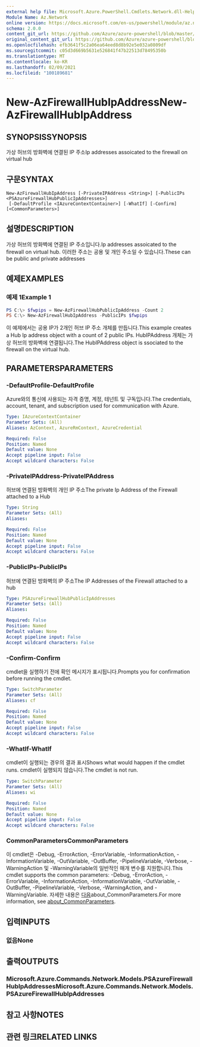 ```yaml
---
external help file: Microsoft.Azure.PowerShell.Cmdlets.Network.dll-Help.xml
Module Name: Az.Network
online version: https://docs.microsoft.com/en-us/powershell/module/az.network/new-azfirewallhubipaddress
schema: 2.0.0
content_git_url: https://github.com/Azure/azure-powershell/blob/master/src/Network/Network/help/New-AzFirewallHubIpAddress.md
original_content_git_url: https://github.com/Azure/azure-powershell/blob/master/src/Network/Network/help/New-AzFirewallHubIpAddress.md
ms.openlocfilehash: efb3641f5c2a06ea64eed8d8b92e5e032a0809df
ms.sourcegitcommit: c05d3d669b5631e526841f47b22513d78495350b
ms.translationtype: MT
ms.contentlocale: ko-KR
ms.lasthandoff: 02/09/2021
ms.locfileid: "100189681"
---
```

# <span data-ttu-id="7cfc4-101">New-AzFirewallHubIpAddress</span><span class="sxs-lookup"><span data-stu-id="7cfc4-101">New-AzFirewallHubIpAddress</span></span>

## <span data-ttu-id="7cfc4-102">SYNOPSIS</span><span class="sxs-lookup"><span data-stu-id="7cfc4-102">SYNOPSIS</span></span>
<span data-ttu-id="7cfc4-103">가상 허브의 방화벽에 연결된 IP 주소</span><span class="sxs-lookup"><span data-stu-id="7cfc4-103">Ip addresses assoicated to the firewall on virtual hub</span></span>

## <span data-ttu-id="7cfc4-104">구문</span><span class="sxs-lookup"><span data-stu-id="7cfc4-104">SYNTAX</span></span>

```
New-AzFirewallHubIpAddress [-PrivateIPAddress <String>] [-PublicIPs <PSAzureFirewallHubPublicIpAddresses>]
 [-DefaultProfile <IAzureContextContainer>] [-WhatIf] [-Confirm] [<CommonParameters>]
```

## <span data-ttu-id="7cfc4-105">설명</span><span class="sxs-lookup"><span data-stu-id="7cfc4-105">DESCRIPTION</span></span>
<span data-ttu-id="7cfc4-106">가상 허브의 방화벽에 연결된 IP 주소입니다.</span><span class="sxs-lookup"><span data-stu-id="7cfc4-106">Ip addresses assoicated to the firewall on virtual hub.</span></span> <span data-ttu-id="7cfc4-107">이러한 주소는 공용 및 개인 주소일 수 있습니다.</span><span class="sxs-lookup"><span data-stu-id="7cfc4-107">These can be public and private addresses</span></span>

## <span data-ttu-id="7cfc4-108">예제</span><span class="sxs-lookup"><span data-stu-id="7cfc4-108">EXAMPLES</span></span>

### <span data-ttu-id="7cfc4-109">예제 1</span><span class="sxs-lookup"><span data-stu-id="7cfc4-109">Example 1</span></span>
```powershell
PS C:\> $fwpips = New-AzFirewallHubPublicIpAddress -Count 2
PS C:\> New-AzFirewallHubIpAddress -PublicIPs $fwpips
```

<span data-ttu-id="7cfc4-110">이 예제에서는 공용 IP가 2개인 허브 IP 주소 개체를 만듭니다.</span><span class="sxs-lookup"><span data-stu-id="7cfc4-110">This example creates a Hub Ip address object with a count of 2 public IPs.</span></span> <span data-ttu-id="7cfc4-111">HubIPAddress 개체는 가상 허브의 방화벽에 연결됩니다.</span><span class="sxs-lookup"><span data-stu-id="7cfc4-111">The HubIPAddress object is ssociated to the firewall on the virtual hub.</span></span>

## <span data-ttu-id="7cfc4-112">PARAMETERS</span><span class="sxs-lookup"><span data-stu-id="7cfc4-112">PARAMETERS</span></span>

### <span data-ttu-id="7cfc4-113">-DefaultProfile</span><span class="sxs-lookup"><span data-stu-id="7cfc4-113">-DefaultProfile</span></span>
<span data-ttu-id="7cfc4-114">Azure와의 통신에 사용되는 자격 증명, 계정, 테넌트 및 구독입니다.</span><span class="sxs-lookup"><span data-stu-id="7cfc4-114">The credentials, account, tenant, and subscription used for communication with Azure.</span></span>

```yaml
Type: IAzureContextContainer
Parameter Sets: (All)
Aliases: AzContext, AzureRmContext, AzureCredential

Required: False
Position: Named
Default value: None
Accept pipeline input: False
Accept wildcard characters: False
```

### <span data-ttu-id="7cfc4-115">-PrivateIPAddress</span><span class="sxs-lookup"><span data-stu-id="7cfc4-115">-PrivateIPAddress</span></span>
<span data-ttu-id="7cfc4-116">허브에 연결된 방화벽의 개인 IP 주소</span><span class="sxs-lookup"><span data-stu-id="7cfc4-116">The private Ip Address of the Firewall attached to a Hub</span></span>

```yaml
Type: String
Parameter Sets: (All)
Aliases:

Required: False
Position: Named
Default value: None
Accept pipeline input: False
Accept wildcard characters: False
```

### <span data-ttu-id="7cfc4-117">-PublicIPs</span><span class="sxs-lookup"><span data-stu-id="7cfc4-117">-PublicIPs</span></span>
<span data-ttu-id="7cfc4-118">허브에 연결된 방화벽의 IP 주소</span><span class="sxs-lookup"><span data-stu-id="7cfc4-118">The IP Addresses of the Firewall attached to a hub</span></span>

```yaml
Type: PSAzureFirewallHubPublicIpAddresses
Parameter Sets: (All)
Aliases:

Required: False
Position: Named
Default value: None
Accept pipeline input: False
Accept wildcard characters: False
```

### <span data-ttu-id="7cfc4-119">-Confirm</span><span class="sxs-lookup"><span data-stu-id="7cfc4-119">-Confirm</span></span>
<span data-ttu-id="7cfc4-120">cmdlet을 실행하기 전에 확인 메시지가 표시됩니다.</span><span class="sxs-lookup"><span data-stu-id="7cfc4-120">Prompts you for confirmation before running the cmdlet.</span></span>

```yaml
Type: SwitchParameter
Parameter Sets: (All)
Aliases: cf

Required: False
Position: Named
Default value: None
Accept pipeline input: False
Accept wildcard characters: False
```

### <span data-ttu-id="7cfc4-121">-WhatIf</span><span class="sxs-lookup"><span data-stu-id="7cfc4-121">-WhatIf</span></span>
<span data-ttu-id="7cfc4-122">cmdlet이 실행되는 경우의 결과 표시</span><span class="sxs-lookup"><span data-stu-id="7cfc4-122">Shows what would happen if the cmdlet runs.</span></span> <span data-ttu-id="7cfc4-123">cmdlet이 실행되지 않습니다.</span><span class="sxs-lookup"><span data-stu-id="7cfc4-123">The cmdlet is not run.</span></span>

```yaml
Type: SwitchParameter
Parameter Sets: (All)
Aliases: wi

Required: False
Position: Named
Default value: None
Accept pipeline input: False
Accept wildcard characters: False
```

### <span data-ttu-id="7cfc4-124">CommonParameters</span><span class="sxs-lookup"><span data-stu-id="7cfc4-124">CommonParameters</span></span>
<span data-ttu-id="7cfc4-125">이 cmdlet은 -Debug, -ErrorAction, -ErrorVariable, -InformationAction, -InformationVariable, -OutVariable, -OutBuffer, -PipelineVariable, -Verbose, -WarningAction 및 -WarningVariable의 일반적인 매개 변수를 지원합니다.</span><span class="sxs-lookup"><span data-stu-id="7cfc4-125">This cmdlet supports the common parameters: -Debug, -ErrorAction, -ErrorVariable, -InformationAction, -InformationVariable, -OutVariable, -OutBuffer, -PipelineVariable, -Verbose, -WarningAction, and -WarningVariable.</span></span> <span data-ttu-id="7cfc4-126">자세한 내용은 [다음](http://go.microsoft.com/fwlink/?LinkID=113216)about_CommonParameters.</span><span class="sxs-lookup"><span data-stu-id="7cfc4-126">For more information, see [about_CommonParameters](http://go.microsoft.com/fwlink/?LinkID=113216).</span></span>

## <span data-ttu-id="7cfc4-127">입력</span><span class="sxs-lookup"><span data-stu-id="7cfc4-127">INPUTS</span></span>

### <span data-ttu-id="7cfc4-128">없음</span><span class="sxs-lookup"><span data-stu-id="7cfc4-128">None</span></span>

## <span data-ttu-id="7cfc4-129">출력</span><span class="sxs-lookup"><span data-stu-id="7cfc4-129">OUTPUTS</span></span>

### <span data-ttu-id="7cfc4-130">Microsoft.Azure.Commands.Network.Models.PSAzureFirewallHubIpAddresses</span><span class="sxs-lookup"><span data-stu-id="7cfc4-130">Microsoft.Azure.Commands.Network.Models.PSAzureFirewallHubIpAddresses</span></span>

## <span data-ttu-id="7cfc4-131">참고 사항</span><span class="sxs-lookup"><span data-stu-id="7cfc4-131">NOTES</span></span>

## <span data-ttu-id="7cfc4-132">관련 링크</span><span class="sxs-lookup"><span data-stu-id="7cfc4-132">RELATED LINKS</span></span>
